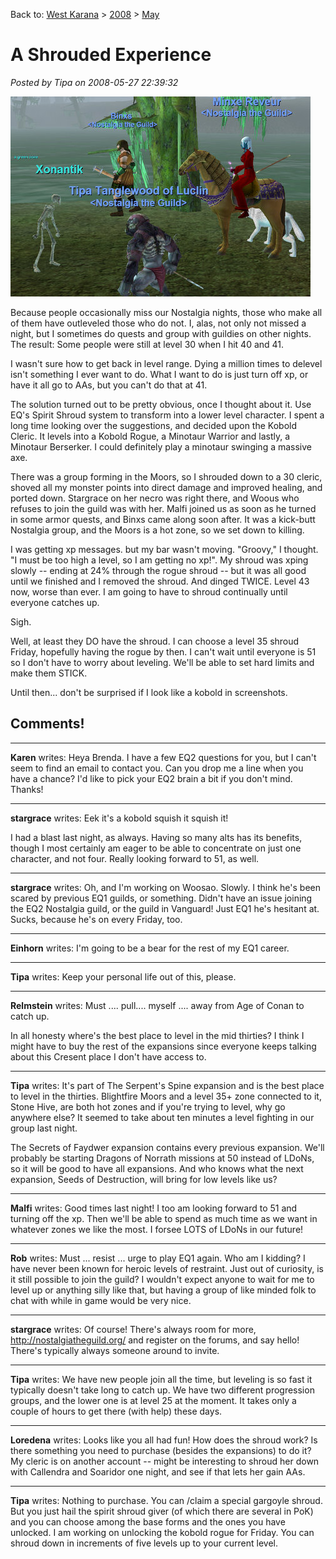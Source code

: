 Back to: [West Karana](/posts/westkarana.md) > [2008](/posts/2008/westkarana.md) > [May](./westkarana.md)
# A Shrouded Experience

*Posted by Tipa on 2008-05-27 22:39:32*

![eqgame-2008-05-27-20-21-55-53.jpg](../../../uploads/2008/05/eqgame-2008-05-27-20-21-55-53.jpg)

Because people occasionally miss our Nostalgia nights, those who make all of them have outleveled those who do not. I, alas, not only not missed a night, but I sometimes do quests and group with guildies on other nights. The result: Some people were still at level 30 when I hit 40 and 41.

I wasn't sure how to get back in level range. Dying a million times to delevel isn't something I ever want to do. What I want to do is just turn off xp, or have it all go to AAs, but you can't do that at 41.

The solution turned out to be pretty obvious, once I thought about it. Use EQ's Spirit Shroud system to transform into a lower level character. I spent a long time looking over the suggestions, and decided upon the Kobold Cleric. It levels into a Kobold Rogue, a Minotaur Warrior and lastly, a Minotaur Berserker. I could definitely play a minotaur swinging a massive axe.

There was a group forming in the Moors, so I shrouded down to a 30 cleric, shoved all my monster points into direct damage and improved healing, and ported down. Stargrace on her necro was right there, and Woous who refuses to join the guild was with her. Malfi joined us as soon as he turned in some armor quests, and Binxs came along soon after. It was a kick-butt Nostalgia group, and the Moors is a hot zone, so we set down to killing.

I was getting xp messages. but my bar wasn't moving. "Groovy," I thought. "I must be too high a level, so I am getting no xp!". My shroud was xping slowly -- ending at 24% through the rogue shroud -- but it was all good until we finished and I removed the shroud. And dinged TWICE. Level 43 now, worse than ever. I am going to have to shroud continually until everyone catches up.

Sigh.

Well, at least they DO have the shroud. I can choose a level 35 shroud Friday, hopefully having the rogue by then. I can't wait until everyone is 51 so I don't have to worry about leveling. We'll be able to set hard limits and make them STICK.

Until then... don't be surprised if I look like a kobold in screenshots.

## Comments!

---

**Karen** writes: Heya Brenda. I have a few EQ2 questions for you, but I can't seem to find an email to contact you. Can you drop me a line when you have a chance? I'd like to pick your EQ2 brain a bit if you don't mind. Thanks!

---

**stargrace** writes: Eek it's a kobold squish it squish it! 

I had a blast last night, as always. Having so many alts has its benefits, though I most certainly am eager to be able to concentrate on just one character, and not four. Really looking forward to 51, as well.

---

**stargrace** writes: Oh, and I'm working on Woosao. Slowly. I think he's been scared by previous EQ1 guilds, or something. Didn't have an issue joining the EQ2 Nostalgia guild, or the guild in Vanguard! Just EQ1 he's hesitant at. Sucks, because he's on every Friday, too.

---

**Einhorn** writes: I'm going to be a bear for the rest of my EQ1 career.

---

**Tipa** writes: Keep your personal life out of this, please.

---

**Relmstein** writes: Must .... pull.... myself .... away from Age of Conan to catch up. 

In all honesty where's the best place to level in the mid thirties? I think I might have to buy the rest of the expansions since everyone keeps talking about this Cresent place I don't have access to.

---

**Tipa** writes: It's part of The Serpent's Spine expansion and is the best place to level in the thirties. Blightfire Moors and a level 35+ zone connected to it, Stone Hive, are both hot zones and if you're trying to level, why go anywhere else? It seemed to take about ten minutes a level fighting in our group last night.

The Secrets of Faydwer expansion contains every previous expansion. We'll probably be starting Dragons of Norrath missions at 50 instead of LDoNs, so it will be good to have all expansions. And who knows what the next expansion, Seeds of Destruction, will bring for low levels like us?

---

**Malfi** writes: Good times last night! I too am looking forward to 51 and turning off the xp. Then we'll be able to spend as much time as we want in whatever zones we like the most. I forsee LOTS of LDoNs in our future!

---

**Rob** writes: Must ... resist ... urge to play EQ1 again. Who am I kidding? I have never been known for heroic levels of restraint. Just out of curiosity, is it still possible to join the guild? I wouldn't expect anyone to wait for me to level up or anything silly like that, but having a group of like minded folk to chat with while in game would be very nice.

---

**stargrace** writes: Of course! There's always room for more, http://nostalgiatheguild.org/ and register on the forums, and say hello! There's typically always someone around to invite.

---

**Tipa** writes: We have new people join all the time, but leveling is so fast it typically doesn't take long to catch up. We have two different progression groups, and the lower one is at level 25 at the moment. It takes only a couple of hours to get there (with help) these days.

---

**Loredena** writes: Looks like you all had fun! How does the shroud work? Is there something you need to purchase (besides the expansions) to do it? My cleric is on another account -- might be interesting to shroud her down with Callendra and Soaridor one night, and see if that lets her gain AAs.

---

**Tipa** writes: Nothing to purchase. You can /claim a special gargoyle shroud. But you just hail the spirit shroud giver (of which there are several in PoK) and you can choose among the base forms and the ones you have unlocked. I am working on unlocking the kobold rogue for Friday. You can shroud down in increments of five levels up to your current level.

